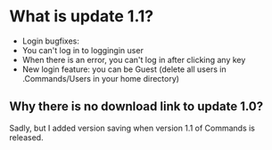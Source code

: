 # What is update 1.1?
- Login bugfixes:
- You can't log in to loggingin user
- When there is an error, you can't log in after clicking any key
- New login feature: you can be Guest (delete all users in .Commands/Users in your home directory)
## Why there is no download link to update 1.0?
Sadly, but I added version saving when version 1.1 of Commands is released.
